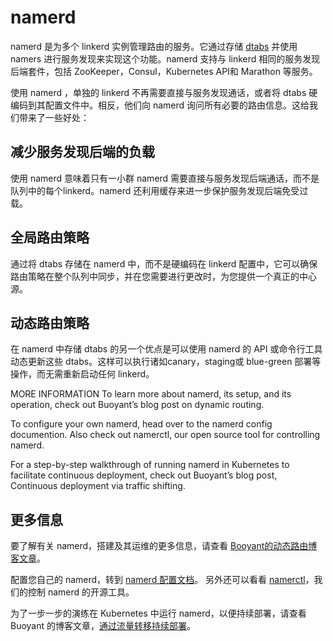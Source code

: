 # namerd

namerd 是为多个 linkerd 实例管理路由的服务。它通过存储 [dtabs](dtabs.md) 并使用 namers 进行服务发现来实现这个功能。namerd 支持与 linkerd 相同的服务发现后端套件，包括 ZooKeeper，Consul，Kubernetes API和 Marathon 等服务。

使用 namerd ，单独的 linkerd 不再需要直接与服务发现通话，或者将 dtabs 硬编码到其配置文件中。相反，他们向 namerd 询问所有必要的路由信息。这给我们带来了一些好处：

## 减少服务发现后端的负载

使用 namerd 意味着只有一小群 namerd 需要直接与服务发现后端通话，而不是队列中的每个linkerd。namerd 还利用缓存来进一步保护服务发现后端免受过载。

## 全局路由策略

通过将 dtabs 存储在 namerd 中，而不是硬编码在 linkerd 配置中，它可以确保路由策略在整个队列中同步，并在您需要进行更改时，为您提供一个真正的中心源。

## 动态路由策略

在 namerd 中存储 dtabs 的另一个优点是可以使用 namerd 的 API 或命令行工具动态更新这些 dtabs。这样可以执行诸如canary，staging或 blue-green 部署等操作，而无需重新启动任何 linkerd。

MORE INFORMATION
To learn more about namerd, its setup, and its operation, check out Buoyant’s blog post on dynamic routing.

To configure your own namerd, head over to the namerd config documention. Also check out namerctl, our open source tool for controlling namerd.

For a step-by-step walkthrough of running namerd in Kubernetes to facilitate continuous deployment, check out Buoyant’s blog post, Continuous deployment via traffic shifting.

## 更多信息

要了解有关 namerd，搭建及其运维的更多信息，请查看 [Booyant的动态路由博客文章](https://blog.buoyant.io/2016/05/04/real-world-microservices-when-services-stop-playing-well-and-start-getting-real/index.html?__hstc=249056664.3c6b78fb9cb62c68eaaac6558454a06e.1501146055259.1501834234283.1501842962030.12&__hssc=249056664.1.1501842962030&__hsfp=4035021484#dynamic-routing-with-namerd)。

配置您自己的 namerd，转到 [namerd 配置文档](https://linkerd.io/config/1.1.2/namerd)。 另外还可以看看 [namerctl](https://github.com/linkerd/namerctl)，我们的控制 namerd 的开源工具。

为了一步一步的演练在 Kubernetes 中运行 namerd，以便持续部署，请查看 Buoyant 的博客文章，[通过流量转移持续部署](https://blog.buoyant.io/2016/11/04/a-service-mesh-for-kubernetes-part-iv-continuous-deployment-via-traffic-shifting/?__hstc=249056664.3c6b78fb9cb62c68eaaac6558454a06e.1501146055259.1501834234283.1501842962030.12&__hssc=249056664.1.1501842962030&__hsfp=4035021484)。


